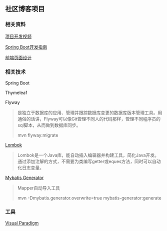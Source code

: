 ## 社区博客项目

### 相关资料

[项目开发视频](https://www.bilibili.com/video/av62800055/?p=1)

[Spring Boot开发指南](https://spring.io/guides/)

[前端页面设计](https://v3.bootcss.com/)

### 相关技术

Spring Boot

Thymeleaf

Flyway
> 是独立于数据库的应用、管理并跟踪数据库变更的数据库版本管理工具。用通俗的话讲，Flyway可以像Git管理不同人的代码那样，管理不同程序员的sql脚本，从而做到数据库同步。
>
> mvn flyway:migrate

[Lombok](https://projectlombok.org/)
> Lombok是一个Java库，能自动插入编辑器并构建工具，简化Java开发。通过添加注解的方式，不需要为类编写getter或eques方法，同时可以自动化日志变量。

[Mybatis Generator](http://mybatis.org/generator/running/runningWithMaven.html)
> Mapper自动导入工具
>
> mvn -Dmybatis.generator.overwrite=true mybatis-generator:generate

### 工具

[Visual Paradigm](https://www.visual-paradigm.com/cn/)
